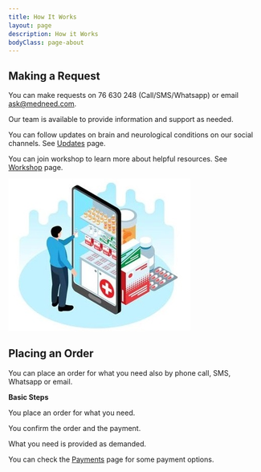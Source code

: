 ```yaml
---
title: How It Works
layout: page
description: How it Works
bodyClass: page-about
---
```


## Making a Request 

You can make requests on 76 630 248 (Call/SMS/Whatsapp) or email ask@medneed.com.

Our team is available to provide information and support as needed. 

You can follow updates on brain and neurological conditions on our social channels. See <a href="/services/updates" >Updates</a> page.

You can join workshop to learn more about helpful resources. See <a href="/services/workshop" >Workshop</a> page.

![Order on Medneed](/images/illustrations/med-online.jpg)

## Placing an Order

You can place an order for what you need also by phone call, SMS, Whatsapp or email.

**Basic Steps**

You place an order for what you need.

You confirm the order and the payment.

What you need is provided as demanded.

You can check the <a href="/services/payments" >Payments</a> page for some payment options.